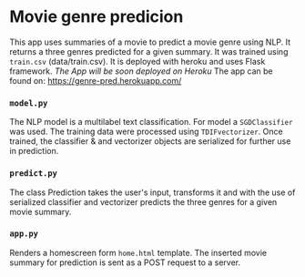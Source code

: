 # Movie genre predicion 

This app uses summaries of a movie to predict a movie genre using NLP. It returns a three genres predicted for a given summary. It was trained using `train.csv` (data/train.csv). It is deployed with heroku and uses Flask framework. *The App will be soon deployed on Heroku* The app can be found on: https://genre-pred.herokuapp.com/ 

### `model.py`

The NLP model is a multilabel text classification. For model a `SGDClassifier` was used. The training data were processed using `TDIFvectorizer`. Once trained, the classifier & and vectorizer objects are serialized for further use in prediction.  

### `predict.py`

The class Prediction takes the user's input, transforms it and with the use of serialized classifier and vectorizer predicts the three genres for a given movie summary. 

### `app.py`

Renders a homescreen form `home.html` template. The inserted movie summary for prediction is sent as a POST request to a server. 
